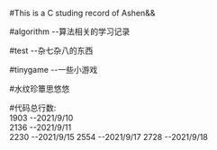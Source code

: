 #This is a C studing record of Ashen&&

#algorithm --算法相关的学习记录

#test --杂七杂八的东西

#tinygame --一些小游戏

#水纹珍簟思悠悠

#代码总行数:  
1903 --2021/9/10  
2136 --2021/9/11  
2230 --2021/9/15
2554 --2021/9/17
2728 --2021/9/18
